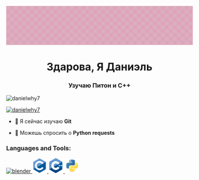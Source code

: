 ![logo](https://github.com/DanielWhy7/DanielWhy7/blob/main/github-header-image.png)
<h1 align="center">Здарова, Я Даниэль</h1>
<h3 align="center">Узучаю Питон и С++</h3>

<p align="left"> <img src="https://komarev.com/ghpvc/?username=danielwhy7&label=Profile%20views&color=0e75b6&style=flat" alt="danielwhy7" /> </p>

<p align="left"> <a href="https://github.com/ryo-ma/github-profile-trophy"><img src="https://github-profile-trophy.vercel.app/?username=danielwhy7" alt="danielwhy7" /></a> </p>

- 🌱 Я сейчас изучаю **Git**

- 💬 Можешь спросить о **Python requests**
  
<p align="left">
</p>

<h3 align="left">Languages and Tools:</h3>
<p align="left"> <a href="https://www.blender.org/" target="_blank" rel="noreferrer"> <img src="https://download.blender.org/branding/community/blender_community_badge_white.svg" alt="blender" width="40" height="40"/> </a> <a href="https://www.cprogramming.com/" target="_blank" rel="noreferrer"> <img src="https://raw.githubusercontent.com/devicons/devicon/master/icons/c/c-original.svg" alt="c" width="40" height="40"/> </a> <a href="https://www.w3schools.com/cpp/" target="_blank" rel="noreferrer"> <img src="https://raw.githubusercontent.com/devicons/devicon/master/icons/cplusplus/cplusplus-original.svg" alt="cplusplus" width="40" height="40"/> </a> <a href="https://www.python.org" target="_blank" rel="noreferrer"> <img src="https://raw.githubusercontent.com/devicons/devicon/master/icons/python/python-original.svg" alt="python" width="40" height="40"/> </a> </p>

